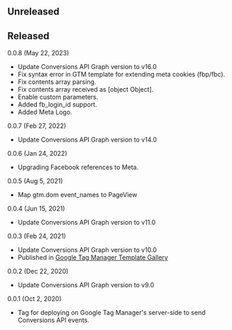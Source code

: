 ## Unreleased

## Released

0.0.8 (May 22, 2023)
* Update Conversions API Graph version to v16.0
* Fix syntax error in GTM template for extending meta cookies (fbp/fbc).
* Fix contents array parsing.
* Fix contents array received as [object Object].
* Enable custom parameters.
* Added fb_login_id support.
* Added Meta Logo.

0.0.7 (Feb 27, 2022)
* Update Conversions API Graph version to v14.0

0.0.6 (Jan 24, 2022)
* Upgrading Facebook references to Meta.

0.0.5 (Aug 5, 2021)
* Map gtm.dom event_names to PageView

0.0.4 (Jun 15, 2021)
* Update Conversions API Graph version to v11.0

0.0.3 (Feb 24, 2021)
* Update Conversions API Graph version to v10.0
* Published in [Google Tag Manager Template Gallery](https://tagmanager.google.com/gallery/#/owners/facebookincubator/templates/ConversionsAPI-Tag-for-GoogleTagManager)

0.0.2 (Dec 22, 2020)
* Update Conversions API Graph version to v9.0

0.0.1 (Oct 2, 2020)
* Tag for deploying on Google Tag Manager's server-side to send Conversions API events.
